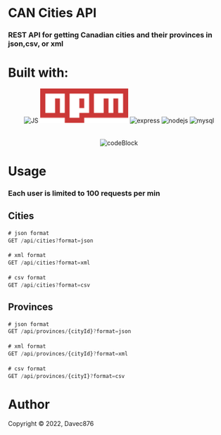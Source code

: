 # CAN Cities API

### REST API for getting Canadian cities and their provinces in json,csv, or xml


# Built with:
<div align="center">
<img src="http://3con14.biz/code/_data/js/intro/js-logo.png" alt="JS" width="100"> 
<img src="https://github.com/MarioTerron/logo-images/blob/master/logos/npm.png" alt="npm" width="200">
<img src="https://github.com/MarioTerron/logo-images/blob/master/logos/expressjs.png" alt="express" width="130">
<img src="https://user-images.githubusercontent.com/25181517/183568594-85e280a7-0d7e-4d1a-9028-c8c2209e073c.png" alt="nodejs" width="150">
<img src="https://user-images.githubusercontent.com/25181517/183896128-ec99105a-ec1a-4d85-b08b-1aa1620b2046.png" alt="mysql" width="180">
</div>
<br>
<br>
<div align="center">
<img src="https://i.imgur.com/lLMeWTZ.png" alt="codeBlock" width="600">
</div>

# Usage

### Each user is limited to 100 requests per min

## Cities
```js
# json format
GET /api/cities?format=json

# xml format
GET /api/cities?format=xml

# csv format
GET /api/cities?format=csv
```

## Provinces
```js
# json format
GET /api/provinces/{cityId}?format=json

# xml format
GET /api/provinces/{cityId}?format=xml

# csv format
GET /api/provinces/{cityI}?format=csv
```

# Author
Copyright &copy; 2022, Davec876
